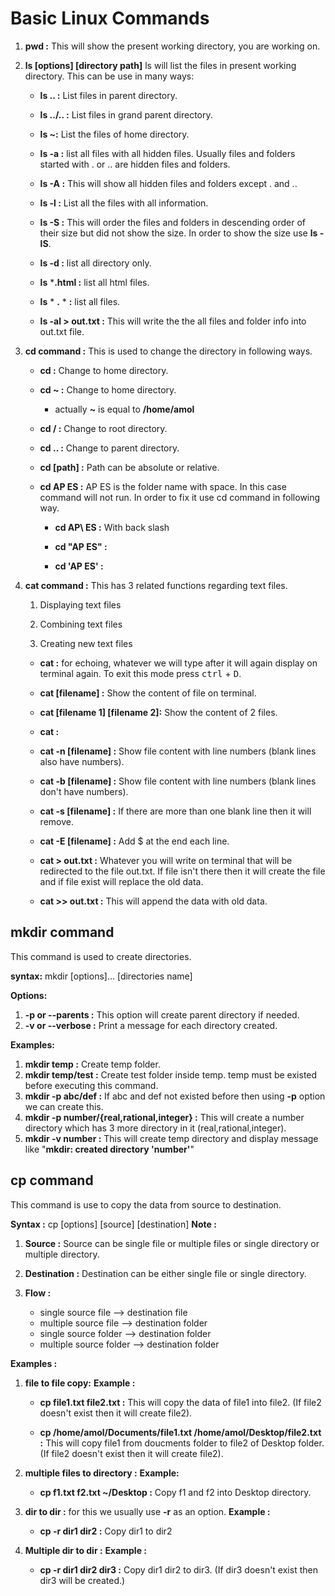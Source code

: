 # Basic Linux Commands

1. **pwd :** This will show the present working directory, you are working on.

1. **ls [options] [directory path]** ls will list the files in present working directory. This can be use in many ways:

    * **ls .. :** List files in parent directory.

    * **ls ../.. :** List files in grand parent directory. 

    * **ls ~:** List the files of home directory.

    * **ls -a :** list all files with all hidden files. Usually files and folders started with . or .. are hidden files and folders.

    * **ls -A :** This will show all hidden files and folders except . and ..
    
    * **ls -l :** List all the files with all information.
    
    * **ls -S :** This will order the files and folders in descending order of their size but did not show the size. In order to show the size use **ls -lS**.
    
    * **ls -d :** list all directory only.
    
    * **ls** ***.html :** list all html files.
    
    * **ls** * **.** * **:** list all files.
    
    * **ls -al > out.txt :** This will write the the all files and folder info into out.txt file.
    
1. **cd command :** This is used to change the directory in following ways. 

    * **cd :** Change to home directory.
    
    * **cd ~ :** Change to home directory.
        
        * actually **~** is equal to  **/home/amol**
    
    * **cd / :** Change to root directory.
    
    * **cd .. :** Change to parent directory.
    
    * **cd [path] :** Path can be absolute or relative.
    
    * **cd AP ES :** AP ES is the folder name with space. In this case command will not run. In order to fix it use cd command in following way.
        
        * **cd AP\ ES :** With back slash
        
        * **cd "AP ES" :** 
        
        * **cd 'AP ES' :**

1. **cat command :** This has 3 related functions regarding text files.

    
    1. Displaying text files
    
    1. Combining text files
    
    1. Creating new text files

    * **cat :** for echoing, whatever we will type after it will again display on terminal again. To exit this mode press <kbd> ctrl</kbd> + <kbd> D</kbd>.
    
    * **cat [filename] :** Show the content of file on terminal.
    
    * **cat [filename 1] [filename 2]:** Show the content of 2 files.
    
    * **cat :**

    * **cat -n [filename] :** Show file content with line numbers (blank lines also have numbers).

    * **cat -b [filename] :** Show file content with line numbers (blank lines don't  have numbers).

    * **cat -s [filename] :** If there are more than one blank line then it will remove.

    * **cat -E [filename] :** Add $ at the end each line.

    * **cat > out.txt :** Whatever you will write on terminal that will be redirected to the file out.txt. If file isn't there then it will create the file and if file exist will replace the old data.

    * **cat >> out.txt :**  This will append the data with  old data.

## mkdir command
This command is used to create directories.

**syntax:** mkdir [options]... [directories name]

**Options:**
1. **-p or --parents :** This option will create parent directory if needed.
1. **-v or --verbose :** Print a message for each directory created. 

**Examples:**
1. **mkdir temp :** Create temp folder.
2. **mkdir temp/test :** Create test folder inside temp. temp must be existed before executing this command.
3. **mkdir -p abc/def :** If abc and def not existed before then using **-p** option we can create this.
4. **mkdir -p number/{real,rational,integer} :** This will create a number directory which has 3 more directory in it (real,rational,integer).
5. **mkdir -v number :** This will create temp directory and display message like "**mkdir: created directory 'number'**"

## cp command
This command is use to copy the data from source to destination.

**Syntax :** cp [options] [source] [destination]
**Note :**
1.  **Source :** Source can be single file or multiple files or single directory or multiple directory.
1. **Destination :** Destination can be either single file or single directory. 

1. **Flow :**
    *   single source file --> destination file
    *   multiple source file --> destination folder
    *   single source folder --> destination folder
    *   multiple source folder --> destination folder

**Examples  :**

1. **file to file copy:**
    **Example :**
    * **cp file1.txt file2.txt :** This will copy the data of file1 into file2. (If file2 doesn't exist then it will create file2).

    * **cp /home/amol/Documents/file1.txt /home/amol/Desktop/file2.txt :** This will copy file1 from doucments folder to file2 of Desktop folder. (If file2 doesn't exist then it will create file2).

1.  **multiple files to directory :**
    **Example:**
    *   **cp f1.txt f2.txt ~/Desktop :** Copy f1 and f2 into Desktop directory.

1. **dir to dir :** for this we usually use **-r** as an option.
    **Example :**
    * **cp -r dir1 dir2 :** Copy dir1  to dir2

1. **Multiple dir to dir :**
    **Example :**
    * **cp -r dir1 dir2 dir3 :** Copy dir1 dir2 to dir3. (If dir3 doesn't exist then dir3 will be created.)










